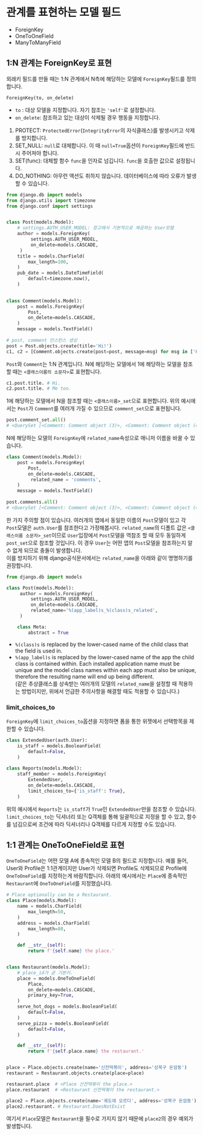 # 관계를 표현하는 모델 필드
* ForeignKey
* OneToOneField
* ManyToManyField

## 1:N 관계는 ForeignKey로 표현
외래키 필드를 만들 때는 1:N 관계에서 N측에 해당하는 모델에 `ForeignKey`필드를 정의합니다.

`ForeignKey(to, on_delete)`

* `to` : 대상 모델을 지정합니다. 자기 참조는 `'self'`로 설정합니다.
* `on_delete`: 참조하고 있는 대상이 삭제될 경우 행동을 지정합니다.

1. PROTECT: `ProtectedError`(`IntegrityError`의 자식클래스)를 발생시키고 삭제를 방지합니다.
2. SET_NULL: `null`로 대체합니다. 이 때 `null=True`옵션이 `ForeignKey`필드에 반드시 주어져야 합니다.
3. SET(func): 대체할 함수 `func`을 인자로 넘깁니다. `func`을 호출한 값으로 설정됩니다.
4. DO_NOTHING: 아무런 액션도 취하지 않습니다. 데이터베이스에 따라 오류가 발생할 수 있습니다.

	
```python
from django.db import models
from django.utils import timezone
from django.conf import settings


class Post(models.Model):
    # settings.AUTH_USER_MODEL: 장고에서 기본적으로 제공하는 User모델
    author = models.ForeignKey(
         settings.AUTH_USER_MODEL,
         on_delete=models.CASCADE,
     )
    title = models.CharField(
        max_length=100,
    )
    pub_date = models.DateTimeField(
        default=timezone.now(),
    )
  

class Comment(models.Model):
    post = models.ForeignKey(
        Post,
        on_delete=models.CASCADE,
    )
    message = models.TextField()
    
# post, comment 인스턴스 생성
post = Post.objects.create(title='Hi!')
c1, c2 = [Comment.objects.create(post=post, message=msg) for msg in ['Hi.', 'Me too.']]
```
`Post`와 `Comment`는 1:N 관계입니다. 
N에 해당하는 모델에서 1에 해당하는 모델을 참조할 때는 `<클래스이름의 소문자>`로 표현합니다.

```python
c1.post.title. # Hi.
c2.post.title. # Me too.
```

1에 해당하는 모델에서 N을 참조할 때는 `<클래스이름>_set`으로 표현합니다. 위의 예시에서는 `Post`가 `Comment`를 여러개 가질 수 있으므로 `comment_set`으로 표현됩니다.

```python
post.comment_set.all()  
# <QuerySet [<Comment: Comment object (3)>, <Comment: Comment object (4)>]>
```

N에 해당하는 모델의 `ForeignKey`에 `related_name`속성으로 매니저 이름을 바꿀 수 있습니다.

```python
class Comment(models.Model):
    post = models.ForeignKey(
        Post,
        on_delete=models.CASCADE,
    	 related_name = 'comments',
    )
    message = models.TextField()
    
post.comments.all()
# <QuerySet [<Comment: Comment object (3)>, <Comment: Comment object (4)>]>
```
한 가지 주의할 점이 있습니다. 여러개의 앱에서 동일한 이름의 `Post`모델이 있고 각 `Post`모델은 `auth.User`를 참조한다고 가정해봅시다. `related_name`의 디폴트 값은 `<클래스이름 소문자>_set`이므로 `User`입장에서 `Post`모델을 역참조 할 때 모두 동일하게 `post_set`으로 참조할 것입니다.
이 경우 `User`는 어떤 앱의 `Post`모델을 참조하는지 알 수 없게 되므로 충돌이 발생합니다. 
<br>
이를 방지하기 위해 django공식문서에서는 `related_name`을 아래와 같이 명명하기를 권장합니다.

```python
from django.db import models

class Post(models.Model):
     author = models.ForeignKey(
         settings.AUTH_USER_MODEL,
         on_delete=models.CASCADE,
         related_name='%(app_label)s_%(class)s_related',
     )

    class Meta:
        abstract = True
```
* `%(class)s` is replaced by the lower-cased name of the child class that the field is used in.
* `%(app_label)s` is replaced by the lower-cased name of the app the child class is contained within. Each installed application name must be unique and the model class names within each app must also be unique, therefore the resulting name will end up being different.
<br>(같은 추상클래스를 상속받는 여러개의 모델의 `related_name`을 설정할 때 적용하는 방법이지만, 위에서 언급한 주의사항을 해결할 때도 적용할 수 있습니다.)

### limit_choices_to 

`ForeignKey`에 `limit_choices_to`옵션을 지정하면 폼을 통한 위젯에서 선택항목을 제한할 수 있습니다.

```python
class ExtendedUser(auth.User):
	is_staff = models.BooleanField(
		default=False,
	)
	
class Reports(models.Model):
	staff_member = models.ForeignKey(
		ExtendedUser,
		on_delete=models.CASCADE,
		limit_choices_to={'is_staff': True},
	)
```
위의 예시에서 `Reports`는 `is_staff`가 `True`인 `ExtendedUser`만을 참조할 수 있습니다.
`limit_choices_to`는 딕셔너리 또는 Q객체를 통해 일괄적으로 지정을 할 수 있고, 함수를 넘김으로써 조건에 따라 딕셔너리나 Q객체를 다르게 지정할 수도 있습니다. 

## 1:1 관계는 OneToOneField로 표현
`OneToOneField`는 어떤 모델 A에 종속적인 모델 B의 필드로 지정합니다. 예를 들어, User와 Profile은 1:1관계이지만 User가 삭제되면 Profile도 삭제되므로 Profile에 `OneToOneField`를 지정하는게 바람직합니다. 아래의 예시에서는 `Place`에 종속적인 `Restaurant`에 `OneToOneField`를 지정했습니다.

```python
# Place optionally can be a Restaurant.
class Place(models.Model):
    name = models.CharField(
        max_length=50,
    )
    address = models.CharField(
        max_length=80,
    )

    def __str__(self):
        return f'{self.name} the place.'


class Restaurant(models.Model):
    # place_id가 곧 기본키.
    place = models.OneToOneField(
        Place,
        on_delete=models.CASCADE,
        primary_key=True,
    )
    serve_hot_dogs = models.BooleanField(
        default=False,
    )
    serve_pizza = models.BooleanField(
        default=False,
    )

    def __str__(self):
        return f'{self.place.name} the restaurant.'


place = Place.objects.create(name='신전떡볶이', address='성북구 돈암동')
restaurant = Restaurant.objects.create(place=place)

restaurant.place  # <Place 신전떡볶이 the place.>
place.restaurant  # <Restaurant 신전떡볶이 the restaurant.>

place2 = Place.objects.create(name='궤도에 오르다', address='성북구 돈암동')
place2.restaurant. # Restaurant.DoesNotExist 
```
여기서  `Place`모델은 `Restaurant`을 필수로 가지지 않기 때문에 `place2`의 경우 예외가 발생합니다.
